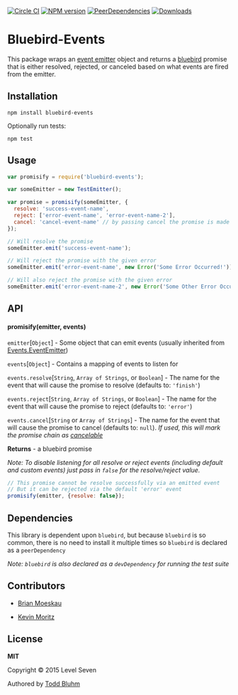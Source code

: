 [![Circle CI](https://img.shields.io/circleci/project/L7labs/bluebird-events.svg)](https://circleci.com/gh/L7labs/bluebird-events)
[![NPM version](https://img.shields.io/npm/v/bluebird-events.svg)](https://www.npmjs.com/package/bluebird-events)
[![PeerDependencies](https://img.shields.io/david/peer/L7Labs/bluebird-events.svg)](https://github.com/L7labs/bluebird-events/blob/master/package.json)
[![Downloads](http://img.shields.io/npm/dm/bluebird-events.svg?style=flat)](https://www.npmjs.com/package/bluebird-events)

Bluebird-Events
===

This package wraps an [event emitter](https://nodejs.org/api/events.html#events_class_events_eventemitter) object and returns a [bluebird](https://github.com/petkaantonov/bluebird) promise that is either resolved, rejected, or canceled based on what events are fired from the emitter.

Installation
---
`npm install bluebird-events`

Optionally run tests:

`npm test`

Usage
---

```js
var promisify = require('bluebird-events');

var someEmitter = new TestEmitter();

var promise = promisify(someEmitter, {
  resolve: 'success-event-name',
  reject: ['error-event-name', 'error-event-name-2'],
  cancel: 'cancel-event-name' // by passing cancel the promise is made cancelable
});

// Will resolve the promise
someEmitter.emit('success-event-name');

// Will reject the promise with the given error
someEmitter.emit('error-event-name', new Error('Some Error Occurred!'));

// Will also reject the promise with the given error
someEmitter.emit('error-event-name-2', new Error('Some Other Error Occurred!'));
```

API
---

#### promisify(emitter, events)

`emitter`[`Object`] - Some object that can emit events (usually inherited from [Events.EventEmitter](https://nodejs.org/api/events.html#events_class_events_eventemitter))

`events`[`Object`] - Contains a mapping of events to listen for

`events.resolve`[`String`, `Array of Strings`, or `Boolean`] - The name for the event that will cause the promise to resolve (defaults to: `'finish'`)

`events.reject`[`String`, `Array of Strings`, or `Boolean`] - The name for the event that will cause the promise to reject (defaults to: `'error'`)

`events.cancel`[`String` or `Array of Strings`] - The name for the event that will cause the promise to cancel (defaults to: `null`).
*If used, this will mark the promise chain as [cancelable](https://github.com/petkaantonov/bluebird/blob/master/API.md#cancellation)*

**Returns** - a bluebird promise

*Note: To disable listening for all resolve or reject events (including default and custom events) just pass in `false` for the resolve/reject value.*
```js
// This promise cannot be resolve successfully via an emitted event
// But it can be rejected via the default 'error' event
promisify(emitter, {resolve: false});
```


Dependencies
---
This library is dependent upon `bluebird`, but because `bluebird` is so common, there is no need to install it multiple times so `bluebird` is declared as a `peerDependency`

*Note: `bluebird` is also declared as a `devDependency` for running the test suite*

## Contributors

- [Brian Moeskau](https://github.com/bmoeskau)

- [Kevin Moritz](https://github.com/ecorkevin)

## License

**MIT**

Copyright &copy; 2015 Level Seven

Authored by [Todd Bluhm](https://github.com/toddbluhm)
